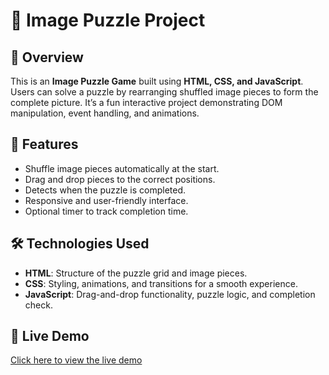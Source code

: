# 🧩 Image Puzzle Project

## 📌 Overview
This is an **Image Puzzle Game** built using **HTML, CSS, and JavaScript**. Users can solve a puzzle by rearranging shuffled image pieces to form the complete picture. It’s a fun interactive project demonstrating DOM manipulation, event handling, and animations.

## 🚀 Features
- Shuffle image pieces automatically at the start.
- Drag and drop pieces to the correct positions.
- Detects when the puzzle is completed.
- Responsive and user-friendly interface.
- Optional timer to track completion time.

## 🛠️ Technologies Used
- **HTML**: Structure of the puzzle grid and image pieces.
- **CSS**: Styling, animations, and transitions for a smooth experience.
- **JavaScript**: Drag-and-drop functionality, puzzle logic, and completion check.



## 🧪 Live Demo
[Click here to view the live demo](https://codepen.io/Priti-Vishwakarma/pen/EaPWXqM)

